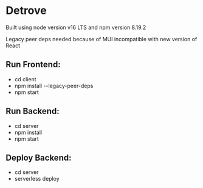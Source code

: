 # Detrove

Built using node version v16 LTS and npm version 8.19.2

Legacy peer deps needed because of MUI incompatible with new version of React

## Run Frontend:

- cd client
- npm install --legacy-peer-deps
- npm start

## Run Backend:

- cd server
- npm install
- npm start

## Deploy Backend:

- cd server
- serverless deploy
